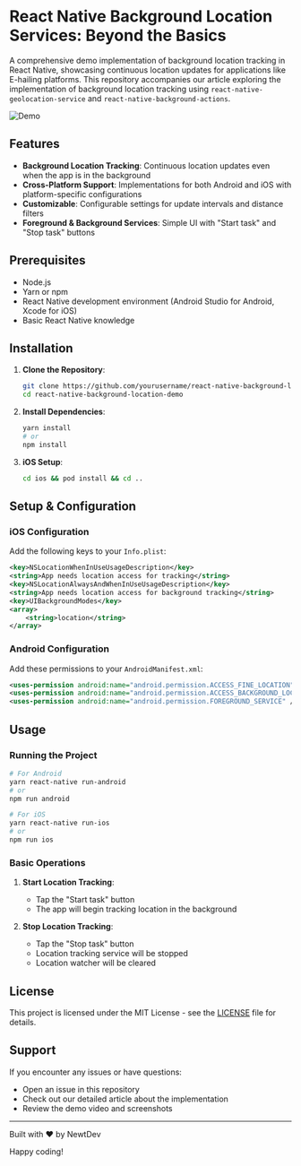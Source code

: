 # React Native Background Location Services: Beyond the Basics

A comprehensive demo implementation of background location tracking in React Native, showcasing continuous location updates for applications like E-hailing platforms. This repository accompanies our article exploring the implementation of background location tracking using `react-native-geolocation-service` and `react-native-background-actions`.

![Demo](https://github.com/user-attachments/assets/d8bc5cb0-9720-4e8e-8aee-308f636ec852)

## Features

- **Background Location Tracking**: Continuous location updates even when the app is in the background
- **Cross-Platform Support**: Implementations for both Android and iOS with platform-specific configurations
- **Customizable**: Configurable settings for update intervals and distance filters
- **Foreground & Background Services**: Simple UI with "Start task" and "Stop task" buttons

## Prerequisites

- Node.js
- Yarn or npm
- React Native development environment (Android Studio for Android, Xcode for iOS)
- Basic React Native knowledge

## Installation

1. **Clone the Repository**:
   ```bash
   git clone https://github.com/yourusername/react-native-background-location-demo.git
   cd react-native-background-location-demo
   ```

2. **Install Dependencies**:
   ```bash
   yarn install
   # or
   npm install
   ```

3. **iOS Setup**:
   ```bash
   cd ios && pod install && cd ..
   ```

## Setup & Configuration

### iOS Configuration

Add the following keys to your `Info.plist`:

```xml
<key>NSLocationWhenInUseUsageDescription</key>
<string>App needs location access for tracking</string>
<key>NSLocationAlwaysAndWhenInUseUsageDescription</key>
<string>App needs location access for background tracking</string>
<key>UIBackgroundModes</key>
<array>
    <string>location</string>
</array>
```

### Android Configuration

Add these permissions to your `AndroidManifest.xml`:

```xml
<uses-permission android:name="android.permission.ACCESS_FINE_LOCATION" />
<uses-permission android:name="android.permission.ACCESS_BACKGROUND_LOCATION" />
<uses-permission android:name="android.permission.FOREGROUND_SERVICE" />
```

## Usage

### Running the Project

```bash
# For Android
yarn react-native run-android
# or
npm run android

# For iOS
yarn react-native run-ios
# or
npm run ios
```

### Basic Operations

1. **Start Location Tracking**:
   - Tap the "Start task" button
   - The app will begin tracking location in the background

2. **Stop Location Tracking**:
   - Tap the "Stop task" button
   - Location tracking service will be stopped
   - Location watcher will be cleared

## License

This project is licensed under the MIT License - see the [LICENSE](LICENSE) file for details.

## Support

If you encounter any issues or have questions:
- Open an issue in this repository
- Check out our detailed article about the implementation
- Review the demo video and screenshots

---

Built with ❤️ by NewtDev

Happy coding!
